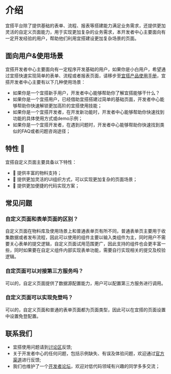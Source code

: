 # 介绍
宜搭平台除了提供基础的表单、流程、报表等搭建能力满足业务需求，还提供更加灵活的自定义页面能力，用于实现更加复杂的业务需求，本开发者中心主要面向有一定开发经验的用户，帮助他们利用宜搭建设更加复杂场景的页面。

## 面向用户&使用场景
宜搭开发者中心主要面向有一定程序开发基础的用户，如果你是小白用户，希望通过宜搭快速实现简单的表单、流程或者报表页面，请移步至[宜搭产品使用手册](https://www.yuque.com/yida/support)，宜搭开发者中心主要有以下几种使用场景：

* 如果你是一个宜搭新手用户，开发者中心能够帮助你了解宜搭能够干什么？
* 如果你是一个宜搭用户，已经借助宜搭搭建过简单的基础页面，开发者中心能够帮助你快速解锁更加高阶的宜搭使用技能；
* 如果你是一个宜搭开发者，在开发新功能时，开发者中心能够帮助你快速找到功能的具体使用方式或demo示例；
* 如果你是一个宜搭开发者，在遇到问题时，开发者中心能够帮助你快速找到类似的FAQ或者问题咨询途径；

## 特性 🎉
宜搭自定义页面主要具备以下特性：
* 🦧 提供丰富的物料支持；
* 🦊 提供更加灵活的UI组织方式，可以实现更加复杂的页面场景；
* 🐯 提供更加便捷的代码实现方案；

## 常见问题
### 自定义页面和表单页面的区别？
自定义页面在物料库及使用场景上和普通表单页有所不同，普通表单页主要用于收集数据或者发布流程，因此可以使用的组件主要以输入类组件为主，同时用户不需要关心表单的提交逻辑，自定义页面试用范围更广，因此支持的组件也会更丰富一些，同时如果要在自定义组件内部实现表单功能，需要自行实现相关的提交及校验逻辑。

### 自定页面可以对接第三方服务吗？
可以的，自定义页面提供了数据源配置能力，用户可以配置第三方服务进行调用。

### 自定义页面可以实现免登吗？
可以的，自定义页面和普通的表单页面都为页面类型，因此可以在宜搭的页面设置中设置免登配置。

## 联系我们
* 宜搭使用问题请到[讨论区](https://www.yuque.com/yida/topics)反馈;
* 关于开发者中心的任何问题，包括示例缺失、有误及体验问题，欢迎通过[官方渠道](https://www.aliwork.com/o/dev_feedback)进行反馈;
* 我们也维护了一个[开发者论坛](https://developer.aliyun.com/group/yida/)，欢迎对低代码领域有兴趣的同学多多交流；
